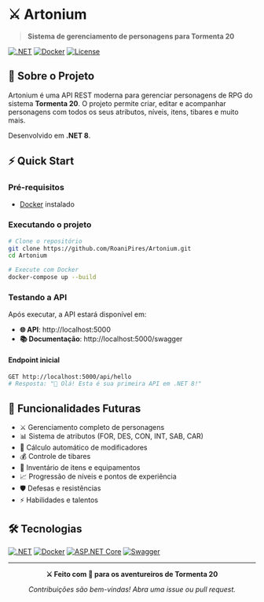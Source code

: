# ⚔️ Artonium

> **Sistema de gerenciamento de personagens para Tormenta 20**

[![.NET](https://img.shields.io/badge/.NET-8.0-512BD4?style=flat-square&logo=dotnet)](https://dotnet.microsoft.com/)
[![Docker](https://img.shields.io/badge/Docker-Enabled-2496ED?style=flat-square&logo=docker&logoColor=white)](https://www.docker.com/)
[![License](https://img.shields.io/badge/License-MIT-green?style=flat-square)](LICENSE)

## 📖 Sobre o Projeto

Artonium é uma API REST moderna para gerenciar personagens de RPG do sistema **Tormenta 20**. O projeto permite criar, editar e acompanhar personagens com todos os seus atributos, níveis, itens, tibares e muito mais.

Desenvolvido em **.NET 8**.

## ⚡ Quick Start

### Pré-requisitos
- [Docker](https://www.docker.com/get-started) instalado

### Executando o projeto

```bash
# Clone o repositório
git clone https://github.com/RoaniPires/Artonium.git
cd Artonium

# Execute com Docker
docker-compose up --build
```

### Testando a API

Após executar, a API estará disponível em:

- **🌐 API**: http://localhost:5000
- **📚 Documentação**: http://localhost:5000/swagger

#### Endpoint inicial
```bash
GET http://localhost:5000/api/hello
# Resposta: "👋 Olá! Esta é sua primeira API em .NET 8!"
```

## 🚀 Funcionalidades Futuras

- ⚔️ Gerenciamento completo de personagens
- 📊 Sistema de atributos (FOR, DES, CON, INT, SAB, CAR)
- 🎲 Cálculo automático de modificadores
- 💰 Controle de tibares
- 🎒 Inventário de itens e equipamentos
- 📈 Progressão de níveis e pontos de experiência
- 🛡️ Defesas e resistências
- ⚡ Habilidades e talentos

## 🛠️ Tecnologias

[![.NET](https://img.shields.io/badge/.NET-8.0-512BD4?style=flat-square&logo=dotnet)](https://dotnet.microsoft.com/)
[![Docker](https://img.shields.io/badge/Docker-2496ED?style=flat-square&logo=docker&logoColor=white)](https://www.docker.com/)
[![ASP.NET Core](https://img.shields.io/badge/ASP.NET_Core-8.0-512BD4?style=flat-square&logo=dotnet)](https://docs.microsoft.com/aspnet/core/)
[![Swagger](https://img.shields.io/badge/Swagger-85EA2D?style=flat-square&logo=swagger&logoColor=black)](https://swagger.io/)

---

<div align="center">

**⚔️ Feito com 💜 para os aventureiros de Tormenta 20**

*Contribuições são bem-vindas! Abra uma issue ou pull request.*

</div>
